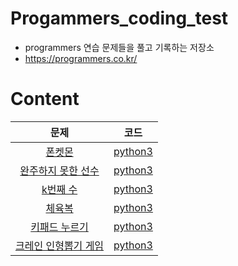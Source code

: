 # Progammers_coding_test
- programmers 연습 문제들을 풀고 기록하는 저장소
- https://programmers.co.kr/
# Content
|문제|코드|
|:---:|:---:|
|[폰켓몬](https://programmers.co.kr/learn/courses/30/lessons/1845)|[python3](https://github.com/ohsoou/Progammers_coding_test/blob/main/Level1/python3_01.py)|
|[완주하지 못한 선수](https://programmers.co.kr/learn/courses/30/lessons/42576)|[python3](https://github.com/ohsoou/Progammers_coding_test/blob/main/Level1/python3_02.py)|
|[k번째 수](https://programmers.co.kr/learn/courses/30/lessons/42748)|[python3](https://github.com/ohsoou/Progammers_coding_test/blob/main/Level1/python3_03.py)|
|[체육복](https://programmers.co.kr/learn/courses/30/lessons/42862)|[python3](https://github.com/ohsoou/Progammers_coding_test/blob/main/Level1/python3_04.py)|
|[키패드 누르기](https://programmers.co.kr/learn/courses/30/lessons/67256)|[python3](https://github.com/ohsoou/Progammers_coding_test/blob/main/Level1/python3_05.py)|
|[크레인 인형뽑기 게임](https://programmers.co.kr/learn/courses/30/lessons/64061)|[python3](https://github.com/ohsoou/Progammers_coding_test/blob/main/Level1/python3_06.py)|
